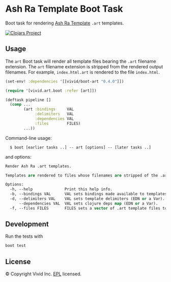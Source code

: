 # Ash Ra Template Boot Task

Boot task for rendering [Ash Ra Template](https://github.com/vivid-inc/ash-ra-template) `.art` templates.

[![Clojars Project](https://img.shields.io/clojars/v/vivid/boot-art.svg)](https://clojars.org/vivid/boot-art)



## Usage

The `art` Boot task will render all template files bearing the `.art` filename extension.
The `art` filename extension is stripped from the rendered output filenames.
For example, `index.html.art` is rendered to the file `index.html`.

```clojure
(set-env! :dependencies '[[vivid/boot-art "0.4.0"]])

(require '[vivid.art.boot :refer [art]])

(deftask pipeline []
  (comp ...
        (art :bindings     VAL
             :delimiters   VAL
             :dependencies VAL
             :files        FILES)
        ...))
```

Command-line usage:

```
  $ boot [earlier tasks ..] -- art [options] -- [later tasks ..]
```

and options:

```clojure
Render Ash Ra .art templates.

Templates are rendered to files whose filenames are stripped of the .art suffix.

Options:
  -h, --help              Print this help info.
  -b, --bindings VAL      VAL sets bindings made available to templates for symbol resolution.
  -d, --delimiters VAL    VAL sets template delimiters (EDN or a Var).
      --dependencies VAL  VAL sets clojure deps map (EDN or a Var).
  -f, --files FILES       FILES sets a vector of .art template files to render. If not present, all files will be rendered.
```



## Development

Run the tests with

```bash
boot test
```



## License

© Copyright Vivid Inc.
[EPL](LICENSE.txt) licensed.
